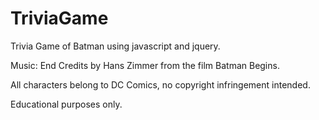 # TriviaGame
Trivia Game of Batman using javascript and jquery.

Music: End Credits by Hans Zimmer from the film Batman Begins.

All characters belong to DC Comics, no copyright infringement intended. 

Educational purposes only.
